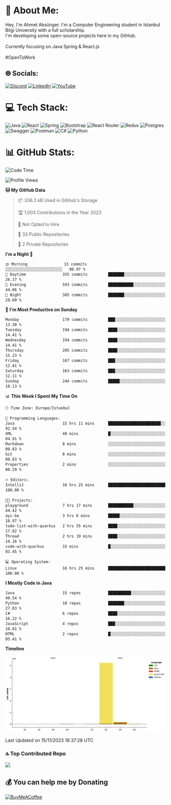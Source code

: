 # 💫 About Me:
Hey, I'm Ahmet Aksünger. I'm a Computer Engineering student in Istanbul Bilgi University with a full scholarship. <br>I'm developing some open-source projects here in my GitHub.<br><br>Currently focusing on Java Spring & React.js<br><br>#OpenToWork


## 🌐 Socials:
[![Discord](https://img.shields.io/badge/Discord-%237289DA.svg?logo=discord&logoColor=white)](https://discord.gg/Ahmeet#3182) [![LinkedIn](https://img.shields.io/badge/LinkedIn-%230077B5.svg?logo=linkedin&logoColor=white)](https://linkedin.com/in/ahmet-aksünger-102981254) [![YouTube](https://img.shields.io/badge/YouTube-%23FF0000.svg?logo=YouTube&logoColor=white)](https://youtube.com/@UCEbf_pelFExWvRZ7C0Zl4sQ) 

# 💻 Tech Stack:
![Java](https://img.shields.io/badge/java-%23ED8B00.svg?style=for-the-badge&logo=java&logoColor=white) ![React](https://img.shields.io/badge/redux-%23593d88.svg?style=for-the-badge&logo=redux&logoColor=white) ![Spring](https://img.shields.io/badge/react-%2320232a.svg?style=for-the-badge&logo=react&logoColor=%2361DAFB) ![Bootstrap](https://img.shields.io/badge/bootstrap-%23563D7C.svg?style=for-the-badge&logo=bootstrap&logoColor=white) ![React Router](https://img.shields.io/badge/React_Router-CA4245?style=for-the-badge&logo=react-router&logoColor=white) ![Redux](https://img.shields.io/badge/spring-%236DB33F.svg?style=for-the-badge&logo=spring&logoColor=white) ![Postgres](https://img.shields.io/badge/postgres-%23316192.svg?style=for-the-badge&logo=postgresql&logoColor=white) ![Swagger](https://img.shields.io/badge/-Swagger-%23Clojure?style=for-the-badge&logo=swagger&logoColor=white) ![Postman](https://img.shields.io/badge/Postman-FF6C37?style=for-the-badge&logo=postman&logoColor=white) ![C#](https://img.shields.io/badge/c%23-%23239120.svg?style=for-the-badge&logo=c-sharp&logoColor=white) ![Python](https://img.shields.io/badge/python-3670A0?style=for-the-badge&logo=python&logoColor=ffdd54)
# 📊 GitHub Stats:
<!--START_SECTION:waka-->
![Code Time](http://img.shields.io/badge/Code%20Time-36%20hrs%2054%20mins-blue)

![Profile Views](http://img.shields.io/badge/Profile%20Views-17-blue)

**🐱 My GitHub Data** 

> 📦 336.3 kB Used in GitHub's Storage 
 > 
> 🏆 1,003 Contributions in the Year 2023
 > 
> 🚫 Not Opted to Hire
 > 
> 📜 33 Public Repositories 
 > 
> 🔑 2 Private Repositories 
 > 
**I'm a Night 🦉** 

```text
🌞 Morning                13 commits          ░░░░░░░░░░░░░░░░░░░░░░░░░   00.97 % 
🌆 Daytime                355 commits         ███████░░░░░░░░░░░░░░░░░░   26.37 % 
🌃 Evening                593 commits         ███████████░░░░░░░░░░░░░░   44.06 % 
🌙 Night                  385 commits         ███████░░░░░░░░░░░░░░░░░░   28.60 % 
```
📅 **I'm Most Productive on Sunday** 

```text
Monday                   179 commits         ███░░░░░░░░░░░░░░░░░░░░░░   13.30 % 
Tuesday                  194 commits         ████░░░░░░░░░░░░░░░░░░░░░   14.41 % 
Wednesday                194 commits         ████░░░░░░░░░░░░░░░░░░░░░   14.41 % 
Thursday                 205 commits         ████░░░░░░░░░░░░░░░░░░░░░   15.23 % 
Friday                   167 commits         ███░░░░░░░░░░░░░░░░░░░░░░   12.41 % 
Saturday                 163 commits         ███░░░░░░░░░░░░░░░░░░░░░░   12.11 % 
Sunday                   244 commits         █████░░░░░░░░░░░░░░░░░░░░   18.13 % 
```


📊 **This Week I Spent My Time On** 

```text
🕑︎ Time Zone: Europe/Istanbul

💬 Programming Languages: 
Java                     15 hrs 11 mins      ███████████████████████░░   92.54 % 
XML                      48 mins             █░░░░░░░░░░░░░░░░░░░░░░░░   04.91 % 
Markdown                 8 mins              ░░░░░░░░░░░░░░░░░░░░░░░░░   00.83 % 
Git                      8 mins              ░░░░░░░░░░░░░░░░░░░░░░░░░   00.83 % 
Properties               2 mins              ░░░░░░░░░░░░░░░░░░░░░░░░░   00.29 % 

🔥 Editors: 
IntelliJ                 16 hrs 25 mins      █████████████████████████   100.00 % 

🐱‍💻 Projects: 
playground               7 hrs 17 mins       ███████████░░░░░░░░░░░░░░   44.42 % 
ays-be                   3 hrs 6 mins        █████░░░░░░░░░░░░░░░░░░░░   18.97 % 
todo-list-with-quarkus   2 hrs 55 mins       ████░░░░░░░░░░░░░░░░░░░░░   17.82 % 
Thread                   2 hrs 19 mins       ████░░░░░░░░░░░░░░░░░░░░░   14.16 % 
code-with-quarkus        33 mins             █░░░░░░░░░░░░░░░░░░░░░░░░   03.45 % 

💻 Operating System: 
Linux                    16 hrs 25 mins      █████████████████████████   100.00 % 
```

**I Mostly Code in Java** 

```text
Java                     15 repos            ██████████░░░░░░░░░░░░░░░   40.54 % 
Python                   10 repos            ███████░░░░░░░░░░░░░░░░░░   27.03 % 
C#                       6 repos             ████░░░░░░░░░░░░░░░░░░░░░   16.22 % 
JavaScript               4 repos             ███░░░░░░░░░░░░░░░░░░░░░░   10.81 % 
HTML                     2 repos             █░░░░░░░░░░░░░░░░░░░░░░░░   05.41 % 
```



**Timeline**

![Lines of Code chart](https://raw.githubusercontent.com/AhmetAksunger/AhmetAksunger/main/assets/bar_graph.png)


 Last Updated on 15/11/2023 18:37:28 UTC
<!--END_SECTION:waka-->

### 🔝 Top Contributed Repo
![](https://github-contributor-stats.vercel.app/api?username=AhmetAksunger&limit=5&theme=dark&combine_all_yearly_contributions=true)

  ## 💰 You can help me by Donating
  [![BuyMeACoffee](https://img.shields.io/badge/Buy%20Me%20a%20Coffee-ffdd00?style=for-the-badge&logo=buy-me-a-coffee&logoColor=black)](https://buymeacoffee.com/ahmetaksunger) 

  
<!-- Proudly created with GPRM ( https://gprm.itsvg.in ) -->
